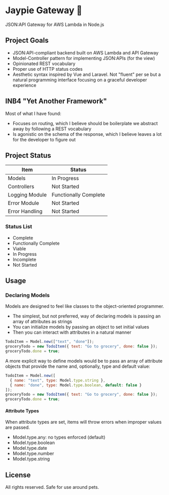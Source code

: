 # Jaypie Gateway 🔹

JSON:API Gateway for AWS Lambda in Node.js

## Project Goals

* JSON:API-compliant backend built on AWS Lambda and API Gateway
* Model-Controller pattern for implementing JSON:APIs (for the view)
* Opinionated REST vocabulary
* Proper use of HTTP status codes
* Aesthetic syntax inspired by Vue and Laravel.  Not "fluent" per se but a natural programming interface focusing on a graceful developer experience

## INB4 "Yet Another Framework"

Most of what I have found:

* Focuses on routing, which I believe should be boilerplate we abstract away by following a REST vocabulary
* Is agonistic on the schema of the response, which I believe leaves a lot for the developer to figure out

## Project Status

| Item           | Status                |
| -------------- | --------------------- |
| Models         | In Progress           |
| Controllers    | Not Started           |
| Logging Module | Functionally Complete |
| Error Module   | Not Started           |
| Error Handling | Not Started           |

### Status List

* Complete
* Functionally Complete
* Viable
* In Progress
* Incomplete
* Not Started

## Usage

### Declaring Models

Models are designed to feel like classes to the object-oriented programmer.

* The simplest, but not preferred, way of declaring models is passing an array of attributes as strings
* You can initialize models by passing an object to set initial values
* Then you can interact with attributes in a natural manner

``` javascript
TodoItem = Model.new(["text", "done"]);
groceryTodo = new TodoItem({ text: "Go to grocery", done: false });
groceryTodo.done = true;
```

A more explicit way to define models would be to pass an array of attribute objects that provide the name and, optionally, type and default value:

``` javascript
TodoItem = Model.new([
  { name: "text", type: Model.type.string },
  { name: "done", type: Model.type.boolean, default: false }
]);
groceryTodo = new TodoItem({ text: "Go to grocery", done: false });
groceryTodo.done = true;
```

#### Attribute Types

When attribute types are set, items will throw errors when improper values are passed.

* Model.type.any: no types enforced (default)
* Model.type.boolean
* Model.type.date
* Model.type.number
* Model.type.string

## License

All rights reserved.  Safe for use around pets.
